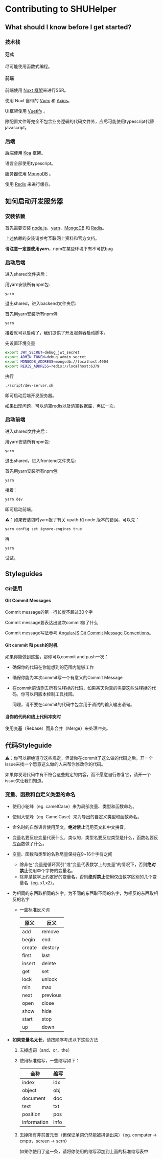 # Contributing to SHUHelper

## What should I know before I get started?

### 技术栈

#### 范式

尽可能使用函数式编程。

#### 前端

前端使用 [Nuxt 框架](https://nuxtjs.org)来进行SSR。

使用 Nuxt 自带的 [Vuex](https://vuex.vuejs.org/zh/) 和 [Axios](https://axios.nuxtjs.org)。

UI框架使用 [Vuetify](https://vuetifyjs.com) 。

除配置文件等完全不包含业务逻辑的代码文件外，应尽可能使用typescript代替javascript。

### 后端

后端使用 [Koa](https://koa.bootcss.com) 框架。

语言全部使用typescript。

服务器使用 [MongoDB](https://www.mongodb.com) 。

使用 [Redis](https://redis.io) 来进行缓存。

## 如何启动开发服务器

### 安装依赖

首先需要安装 [node.js](https://nodejs.org/en/)、[yarn](https://yarnpkg.com)、[MongoDB](https://www.mongodb.com) 和 [Redis](https://redis.io)。

上述依赖的安装请参考互联网上资料和官方文档。

**请注意一定要使用yarn**，npm在某些环境下有不可抗bug

### 启动后端

进入shared文件夹后：

用yarn安装所有npm包:
```shell
yarn
```

退出shared，进入backend文件夹后:

首先用yarn安装所有npm包:
```shell
yarn
```

接着就可以启动了，我们提供了开发服务器启动脚本。

先设置环境变量
```bash
export JWT_SECRET=debug_jwt_secret
export ADMIN_TOKEN=debug_admin_secret
export MONGODB_ADDRESS=mongodb://localhost:4004
export REDIS_ADDRESS=redis://localhost:6379
```

执行

```bash
./script/dev-server.sh
```

即可启动后端开发服务器。

如果出现问题，可以清空redis以及清空数据库，再试一次。

### 启动前端

进入shared文件夹后：

用yarn安装所有npm包:
```shell
yarn
```

退出shared，进入frontend文件夹后:

首先用yarn安装所有npm包:
```shell
yarn
```

接着：

```bash
yarn dev
```
即可启动前端。

⚠️：如果安装包时yarn报了有关 upath 和 node 版本的错误，可以先：
```bash
yarn config set ignore-engines true
```
再
```bash
yarn
```
试试。

## Styleguides

### Git使用

#### Git Commit Messages

Commit message的第一行长度不超过30个字

Commit message要表达出这次commit做了什么

Commit message写法参考 [AngularJS Git Commit Message Conventions](https://gist.github.com/stephenparish/9941e89d80e2bc58a153)。


#### Git commit 和 push的时机

如果你能做到这些，那你可以commit and push一次：

- 确保你的代码在你能想到的范围内能够工作
- 确保你能为本次commit写一个有意义的Commit Message
- 在commit前请删去所有注释掉的代码，如果某天你真的需要这些注释掉的代码，你可以用版本控制工具找回。
 
  同理，请不要在commit的代码中包含用于调试的输入输出语句。

#### 当你的代码和线上代码冲突时

使用变基（Rebase）而非合并（Merge）来处理冲突。

## 代码Styleguide

⚠️：你可以拒绝遵守这些规定，但请你在commit了这么做的代码之后，开一个issue来找一个愿意这么做的人来帮你修改你的代码。

如果你发现代码中有不符合这些规定的内容，而不愿意自行修复它，请开一个issue来让我们知道。

### 变量、函数和自定义类型的命名

- 使用小驼峰（eg. camelCase）来为局部变量、类型和函数命名。

- 使用大驼峰（eg. CamelCase）来为导出的自定义类型和函数命名。

- 命名时的自然语言使用英文，**绝对禁止**混用英文和中文拼音。

- 变量名要反应变量代表什么，类似的，类型名要反应类型是什么，函数名要反应函数做了什么。

- 变量、函数和类型的名称尽量保持在9~16个字符之间

  - 除非在“变量是循环索引”或“变量代表数学上的变量”的情况下，否则**绝对禁止**使用单个字符的变量名。
  - 除非是数学上约定好的变量名，否则**绝对禁止**使用仅由数字区别的几个变量名（eg. x1,x2）。

- 为相同的东西取相同的名字，为不同的东西取不同的名字，为相反的东西取相反的名字

  - 一些标准反义词

    | 原义   | 反义     |
    | ------ | -------- |
    | add    | remove   |
    | begin  | end      |
    | create | destory  |
    | first  | last     |
    | insert | delete   |
    | get    | set      |
    | lock   | unlock   |
    | min    | max      |
    | next   | previous |
    | open   | close    |
    | show   | hide     |
    | start  | stop     |
    | up     | down     |

- **如果变量名太长**，请按顺序考虑以下这些方法

  1. 去掉虚词（and、or、the）

  2. 使用标准缩写，一些缩写如下：

       | 全称        | 缩写 |
       | ----------- | ---- |
       | index       | idx  |
       | object      | obj  |
       | document    | doc  |
       | text        | txt  |
       | position    | pos  |
       | information | info |

  3. 去掉所有非前置元音（但保证单词仍然能被拼读出来）（eg. computer -> cmptr，screen -> scrn）

       如果你使用了这一条，请将你使用的缩写添加到上面的标准缩写表中
